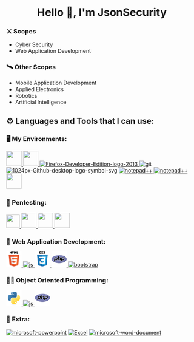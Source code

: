 # <h1 align="center">Hello 👾, I'm JsonSecurity</h1>
<!-------------------------------------------------------------->
<h3 align="left">⚔️ Scopes</h3>
<ul>
  <li>Cyber Security</li>
  <li>Web Application Development</li>
</ul>
<h3 align="left">🛰️ Other Scopes</h3>
<ul>
  <li>Mobile Application Development</li>
  <li>Applied Electronics</li>
  <li>Robotics</li>
  <li>Artificial Intelligence</li>
</ul>
<!-------------------------------------------------------------->
<h2 align="left">⚙️ Languages and Tools that I can use:</h2>
<!-------------------------------------------------------------->

<h3 align="left">🖥️ My Environments:</h3>
  <a href="https://www.virtualbox.org/">
    <img src="https://upload.wikimedia.org/wikipedia/commons/d/d5/Virtualbox_logo.png" width="40px" height="40px" border="0" decora/>
  </a>
  <a href="https://www.sublimetext.com/">
    <img width="40px" height="40px" src="https://www.sublimehq.com/images/sublime_text.png" border="0"/>
  </a>
  <a href="https://www.mozilla.org/en-US/firefox/developer/"  target="_blank">
      <img src="https://i.ibb.co/NrCpW5N/Firefox-Developer-Edition-logo-2013.png" alt="Firefox-Developer-Edition-logo-2013" height="40" width="40" border="0">
  </a> 
  <a href="https://git-scm.com/" target="_blank" style="text-decoration: none;" rel="noreferrer">
    <img src="https://www.vectorlogo.zone/logos/git-scm/git-scm-icon.svg" alt="git" width="40" height="40"/> 
  </a> 
  <a href="https://desktop.github.com/" style="text-decoration: none;" target="_blank">
    <img src="https://i.ibb.co/7KZpZkL/1024px-Github-desktop-logo-symbol-svg.png" height="40" width="40" alt="1024px-Github-desktop-logo-symbol-svg" border="0">
  </a>
  <a href="https://www.arduino.cc/" target="_blank">
    <img src="https://www.arduino.cc/wiki/370832ed4114dd35d498f2f449b4781e/arduino.svg" width="auto" height="40px" alt="notepad++" border="0">
  </a>
  <a href="https://www.geogebra.org/materials" target="_blank">
    <img src="https://upload.wikimedia.org/wikipedia/commons/thumb/5/57/Geogebra.svg/150px-Geogebra.svg.png" width="auto" height="40px" alt="notepad++" border="0">
  </a>
  <a href="https://colab.research.google.com/" target="_blank">
    <img  width="40px" height="40px" src="https://i.stack.imgur.com/sJrk5.png"/>
  </a>

<!-------------------------------------------------------------->
<h3 align="left">🎣 Pentesting:</h3>
<p align="left">
  <a href="https://portswigger.net/burp/communitydownload" target="_blank">
    <img width="35px" height="35px" src="https://miro.medium.com/v2/resize:fit:720/format:webp/1*KMYIE0A-u-DhaMm9N2ImlA.png"/>
  </a>
  <a href="https://app.hackthebox.com/" target="_blank">
    <img width="40px" height="40px" src="https://avatars.githubusercontent.com/u/31746234?s=200&v=4"/>
  </a>
  <a href="https://www.vulnhub.com/" target="_blank">
    <img width="40px" height="40px" src="https://styles.redditmedia.com/t5_3ielc/styles/communityIcon_3bj2qe3pois31.png"/>
  </a>
  <a href="https://www.exploit-db.com/searchsploit" target="_blank">
    <img width="40px" height="40px" src="https://www.exploit-db.com/images/spider-white.png"/>
  </a>
</p>
<!-------------------------------------------------------------->
<h3 align="left">🧱 Web Application Development:</h3>
<p align="left"><a href="https://www.w3.org/html/" target="_blank" rel="noreferrer"> <img src="https://raw.githubusercontent.com/devicons/devicon/master/icons/html5/html5-original-wordmark.svg" alt="html5" width="40" height="40"/> </a><a href="https://www.javascript.com/" target="_blank" rel="noreferrer"> <img src="https://upload.wikimedia.org/wikipedia/commons/6/6a/JavaScript-logo.png" alt="js" width="40" height="40"/> </a> <a href="https://www.w3schools.com/css/" target="_blank" rel="noreferrer"> <img src="https://raw.githubusercontent.com/devicons/devicon/master/icons/css3/css3-original-wordmark.svg" alt="css3" width="40" height="40"/> </a>
  
  <a href="https://www.php.net" target="_blank" rel="noreferrer"> 
    <img src="https://raw.githubusercontent.com/devicons/devicon/master/icons/php/php-original.svg" alt="php" width="40" height="40"/> 
  </a>
  <a href="https://getbootstrap.com" target="_blank" rel="noreferrer"> 
    <img src="https://getbootstrap.com/docs/5.3/assets/brand/bootstrap-logo-shadow.png" alt="bootstrap" width="50" height="40"/> 
  </a>
</p>
<!-------------------------------------------------------------->
<h3 align="left">👨‍💻 Object Oriented Programming:</h3>
<p>
  <a href="https://www.python.org" target="_blank" rel="noreferrer">
    <img src="https://raw.githubusercontent.com/devicons/devicon/master/icons/python/python-original.svg" alt="python" width="40" height="40"/>
  </a>
  <a href="https://www.java.com/es/" target="_blank" rel="noreferrer"> 
    <img src="https://brandslogos.com/wp-content/uploads/images/large/java-logo-1.png" alt="js" width="40" height="40"/> 
  </a>
  <a href="https://www.php.net" target="_blank" rel="noreferrer"> 
    <img src="https://raw.githubusercontent.com/devicons/devicon/master/icons/php/php-original.svg" alt="php" width="40" height="40"/> 
  </a>
</p>
 
<!-------------------------------------------------------------->
<h3>🎁 Extra:</h3>
<a href="https://www.microsoft.com/en-us?ql=4"><img src="https://i.ibb.co/hWbmstm/pngwing-com.png" alt="microsoft-powerpoint" width="auto" height="40" border="0"></a>
<a href="https://www.microsoft.com/en-us?ql=4"><img src="https://i.ibb.co/P9qktLw/pngwing-com-1.png" width="auto" height="40" alt="Excel" border="0"></a>
<a href="https://www.microsoft.com/en-us?ql=4"><img src="https://i.ibb.co/1vHDj4d/pngwing-com-2.png" width="auto" height="40" alt="microsoft-word-document" border="0"></a>
<br>
<!-------------------------------------------------------------->
<!--
<dl>
  <dt width="30em">
    <img width="40px" height="40px" src="https://upload.wikimedia.org/wikipedia/commons/d/d5/Virtualbox_logo.png"/> 
    <a href="https://www.virtualbox.org/" target="_blank">
      Virtual Box
    </a>
  </dt>
</dl>
-->
